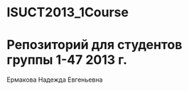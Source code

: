 ﻿﻿ISUCT2013_1Course
=================
# Репозиторий для студентов группы 1-47 2013 г.
Ермакова Надежда Евгеньевна
